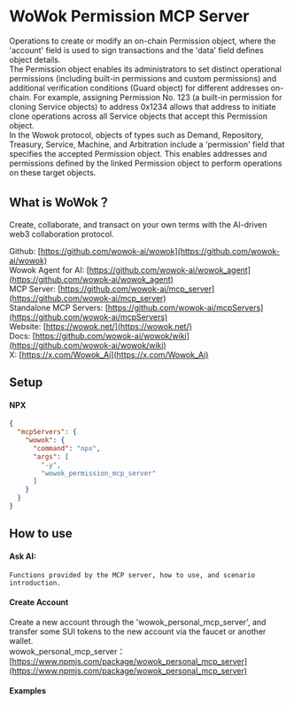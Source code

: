 # WoWok Permission MCP Server
Operations to create or modify an on-chain Permission object, where the 'account' field is used to sign transactions and the 'data' field defines object details.     
The Permission object enables its administrators to set distinct operational permissions (including built-in permissions and custom permissions) and additional verification conditions (Guard object) for different addresses on-chain. For example, assigning Permission No. 123 (a built-in permission for cloning Service objects) to address 0x1234 allows that address to initiate clone operations across all Service objects that accept this Permission object.   
In the Wowok protocol, objects of types such as Demand, Repository, Treasury, Service, Machine, and Arbitration include a 'permission' field that specifies the accepted Permission object. This enables addresses and permissions defined by the linked Permission object to perform operations on these target objects.

## What is WoWok？
Create, collaborate, and transact on your own terms with the AI-driven web3 collaboration protocol.

Github: [https://github.com/wowok-ai/wowok](https://github.com/wowok-ai/wowok)   
Wowok Agent for AI: [https://github.com/wowok-ai/wowok_agent](https://github.com/wowok-ai/wowok_agent)   
MCP Server: [https://github.com/wowok-ai/mcp_server](https://github.com/wowok-ai/mcp_server)   
Standalone MCP Servers: [https://github.com/wowok-ai/mcpServers](https://github.com/wowok-ai/mcpServers)   
Website: [https://wowok.net/](https://wowok.net/)   
Docs: [https://github.com/wowok-ai/wowok/wiki](https://github.com/wowok-ai/wowok/wiki)   
X: [https://x.com/Wowok_Ai](https://x.com/Wowok_Ai)


## Setup   
#### NPX   
```json
{
  "mcpServers": {
    "wowok": {
      "command": "npx",
      "args": [
        "-y",
        "wowok_permission_mcp_server"
      ]
    }
  }
}
```

## How to use     
#### Ask AI:    
```
Functions provided by the MCP server, how to use, and scenario introduction.
```

#### Create Account    
Create a new account through the 'wowok_personal_mcp_server', and transfer some SUI tokens to the new account via the faucet or another wallet.         
wowok_personal_mcp_server：[https://www.npmjs.com/package/wowok_personal_mcp_server](https://www.npmjs.com/package/wowok_personal_mcp_server)     
 
#### Examples    

